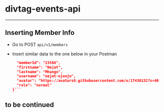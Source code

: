 # divtag-events-api

****

## Inserting Member Info

- Go to POST `api/v1/members`
- Insert similar data to the one below in your Postman
  
  ```json {
    "memberId": "23566",
    "firstname": "Nejat",
    "lastname": "Mhango",
    "username": "nejat-njonjo",
    "avatar": "https://avatars0.githubusercontent.com/u/17430132?s=400&u=12001721d56f3bd38ea2295f5f9e3de411385a0e&v=4",
    "role": "normal"
  }```

## to be continued
